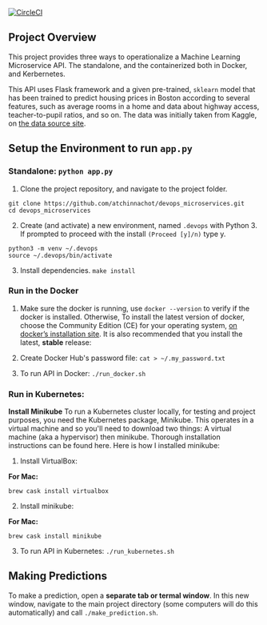 [![CircleCI](https://circleci.com/gh/atchinnachot/devops_microservices.svg?style=svg)](https://circleci.com/gh/atchinnachot/devops_microservices)

## Project Overview

This project provides three ways to operationalize a Machine Learning Microservice API. The standalone, and the containerized both in Docker, and Kerbernetes.

This API uses Flask framework and a given pre-trained, `sklearn` model that has been trained to predict housing prices in Boston according to several features, such as average rooms in a home and data about highway access, teacher-to-pupil ratios, and so on. The data was initially taken from Kaggle, on [the data source site](https://www.kaggle.com/c/boston-housing).


## Setup the Environment to run `app.py`



### Standalone:  `python app.py`


1. Clone the project repository, and navigate to the project folder.

```
git clone https://github.com/atchinnachot/devops_microservices.git
cd devops_microservices
```

2. Create (and activate) a new environment, named `.devops` with Python 3. If prompted to proceed with the install `(Proceed [y]/n)` type y.

```
python3 -m venv ~/.devops
source ~/.devops/bin/activate
```

3. Install dependencies. `make install`



### Run in the Docker

1. Make sure the docker is running, use `docker --version` to verify if the docker is installed. Otherwise, To install the latest version of docker, choose the Community Edition (CE) for your operating system, [on docker’s installation site](https://docs.docker.com/v17.12/install/). It is also recommended that you install the latest, **stable** release:

2. Create Docker Hub's password file:  `cat > ~/.my_password.txt`

3. To run API in Docker:  `./run_docker.sh`



### Run in Kubernetes:


**Install Minikube**
To run a Kubernetes cluster locally, for testing and project purposes, you need the Kubernetes package, Minikube. This operates in a virtual machine and so you'll need to download two things: A virtual machine (aka a hypervisor) then minikube. Thorough installation instructions can be found here. Here is how I installed minikube:


1. Install VirtualBox:

**For Mac:**

```
brew cask install virtualbox
```

2. Install minikube:

**For Mac:**

```
brew cask install minikube
```

3. To run API in Kubernetes: `./run_kubernetes.sh`



## Making Predictions

To make a prediction, open a **separate tab or termal window**. In this new window, navigate to the main project directory (some computers will do this automatically) and call `./make_prediction.sh`.
